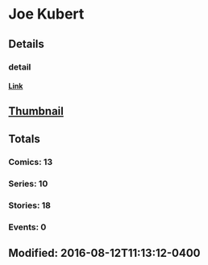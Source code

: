 # Joe  Kubert 
## Details
### detail
#### [Link](http://marvel.com/comics/creators/1176/joe_kubert?utm_campaign=apiRef&utm_source=225578a89fc76f3d20fbffda5d17a88d)
## [Thumbnail](http://i.annihil.us/u/prod/marvel/i/mg/6/80/4bb8932b0845f.jpg)
## Totals
### Comics: 13
### Series: 10
### Stories: 18
### Events: 0
## Modified: 2016-08-12T11:13:12-0400